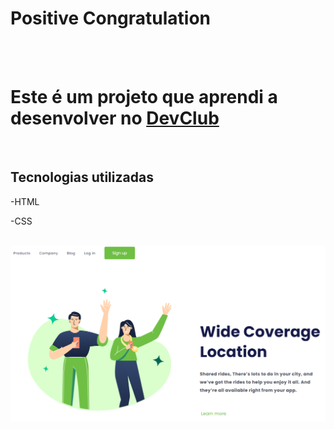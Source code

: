 <H1>Positive Congratulation</H1>
<br>
<br>


<h1>Este é um projeto que aprendi a desenvolver no <a href="https://rodolfomori.com.br/devclub">DevClub</a></h1>
<br>
<h2>Tecnologias utilizadas</h2>
<p>-HTML</p>
<p>-CSS</p>
<br>
<img src="https://github.com/BrunoCarOliveira/positive-congrat/blob/main/git.PNG?raw=true"/>

